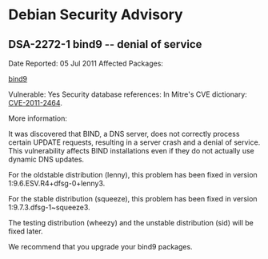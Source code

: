 
Debian Security Advisory
========================


DSA-2272-1 bind9 -- denial of service
-------------------------------------



Date Reported:
05 Jul 2011
Affected Packages:

[bind9](https://packages.debian.org/src:bind9)

Vulnerable:
Yes
Security database references:
In Mitre's CVE dictionary: [CVE-2011-2464](https://security-tracker.debian.org/tracker/CVE-2011-2464).  

More information:

It was discovered that BIND, a DNS server, does not correctly process
certain UPDATE requests, resulting in a server crash and a denial of
service. This vulnerability affects BIND installations even if they
do not actually use dynamic DNS updates.


For the oldstable distribution (lenny), this problem has been fixed in
version 1:9.6.ESV.R4+dfsg-0+lenny3.


For the stable distribution (squeeze), this problem has been fixed in
version 1:9.7.3.dfsg-1~squeeze3.


The testing distribution (wheezy) and the unstable distribution (sid)
will be fixed later.


We recommend that you upgrade your bind9 packages.





